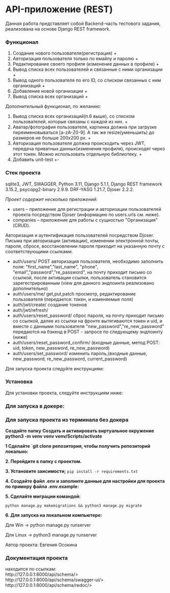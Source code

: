 

# API-приложение (REST)

Данная работа представляет собой Backend-часть тестового задания, 
реализована на основе Django REST framework. </p> 
**<h3>Функционал</h3>**
1) Создание нового пользователя(регистрация) +
2) Авторизация пользователя только по емайлу и паролю +
3) Редактирование своего профиля (изменение данных в профиле) +
4) Вывод списка всех пользователей и связанные с ними организации +
5) Вывод одного пользователя по его ID, со списком связанных с ним организаций +
5) Добавление новой организации +
6) Вывод списка всех организаций +

Дополнительный функционал, по желанию:
1) Вывод списка всех организаций(п.6 выше), со списком пользователей, которые связаны с каждой из них. +
2) Аватар/фотография пользователя, картинка должна при загрузке переименовываться [a-zA-Z0-9]. 
А так же resize(уменьшить) до размеров не больше 200х200 px. +
3) Авторизация пользователя должна происходить через JWT, передача приватных 
данных(изменения профиля), происходят через этот токен. Можно использовать отдельную библиотеку. +
4) Добавить unit-test +-

<h3>Стек проекта</h3>
sqlite3, JWT, SWAGGER, Python 3.11, Django 5.1.1, Django REST framework 3.15.2, psycopg2-binary 2.9.9.
DRF-YASG 1.21.7, Djoser 2.2.2.

*Проект содержит несколько приложений:*
- users – приложение для регистрации и авторизации пользователей проекта посредством Djoser 
(информацию по users.urls см. ниже).
- companies – приложение для работы с сущностью "Организация"(CRUD).

Авторизация и аутентификация пользователей посредством Djoser. 
Письма при авторизации (активации), изменении электронной почты, пароля, сбросе, восстановлении пароля приходит 
на указанную почту с соответствующими ссылками. 

- auth/users/ POST авторизация пользователя, 
необходимо заполнить поля: "first_name","last_name", "phone", "email","password","re_password",
на почту приходит письмо со ссылкой, после активации ссылки, пользователь становится зарегестрированным
(view для данного эндпоинта реализовано дополнительно)
- auth/users/me/ get,put,patch просмотр, редактирование пользователя 
(передается: токен, и изменяемые поля)
- auth/jwt/create/ создание токенов
- auth/jwt/refresh/
- auth/users/reset_password/ сброс пароля, 
на почту приходит письмо со ссылкой, далее из ссылки на фронте вытягиваются токен и uid, 
и вместе с данными пользователя "new_password","re_new_password" передаются на бэкенд
в POST - запросе по следующему эндпоинту (ниже)
- auth/users/reset_password_confirm/  (входные данные, метод POST: uid, token, new_password,  re_new_password)
- auth/users/set_password/ изменить пароль,(входные данные, new_password, re_new_password, current_password)

Для запуска проекта следуйте инструкциям:
### **Установка**
Для установки проекта, следуйте инструкциям ниже:

   **<h3>Для запуска в докере:</h3>**

<h3>Для запуска проекта из терминала без докера</h3>

**Создайте папку**
**Создать и активировать виртуальное окружение python3 -m venv venv venv/Scripts/activate**

**<p>1 Сделайте `git clone репозитория, чтобы получить репозиторий локально:</p>**

**<p>2. Перейдите в папку с проектом.</p>**

**<p>3. Установите заисимости;**
   ```pip install -r requirements.txt```

**<p>4. Создайте файл .env и заполните данные для настройки для проекта по примеру файла .env.example:</p>**

**<p>5. Сделайте миграции командой:**
   ```
   python manage.py makemigrations && python3 manage.py migrate
   ```
   
**<p>6. Для запуска на локальном компьютере:</p>**

Для Win -> python manage.py runserver

Для Linux -> python3 manage.py runserver



Автор проекта: Евгения Осокина

<h3>Документация проекта</h3>
находится по ссылкам:<br/>
http://127.0.0.1:8000/api/schema/>
http://127.0.0.1:8000/api/schema/swagger-ui/>
http://127.0.0.1:8000/api/schema/redoc/>



